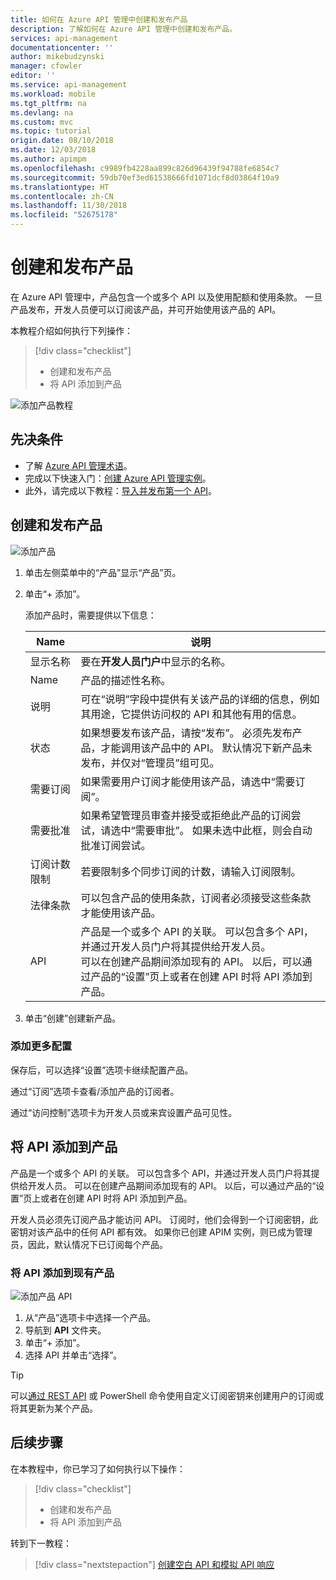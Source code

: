 ```yaml
---
title: 如何在 Azure API 管理中创建和发布产品
description: 了解如何在 Azure API 管理中创建和发布产品。
services: api-management
documentationcenter: ''
author: mikebudzynski
manager: cfowler
editor: ''
ms.service: api-management
ms.workload: mobile
ms.tgt_pltfrm: na
ms.devlang: na
ms.custom: mvc
ms.topic: tutorial
origin.date: 08/10/2018
ms.date: 12/03/2018
ms.author: apimpm
ms.openlocfilehash: c9989fb4228aa899c826d96439f94788fe6854c7
ms.sourcegitcommit: 59db70ef3ed61538666fd1071dcf8d03864f10a9
ms.translationtype: HT
ms.contentlocale: zh-CN
ms.lasthandoff: 11/30/2018
ms.locfileid: "52675178"
---
```

# <a name="create-and-publish-a-product"></a>创建和发布产品  

在 Azure API 管理中，产品包含一个或多个 API 以及使用配额和使用条款。 一旦产品发布，开发人员便可以订阅该产品，并可开始使用该产品的 API。  

本教程介绍如何执行下列操作：

> [!div class="checklist"]
> * 创建和发布产品
> * 将 API 添加到产品

![添加产品教程](media/api-management-howto-add-products/added-product.png)

## <a name="prerequisites"></a>先决条件

+ 了解 [Azure API 管理术语](api-management-terminology.md)。
+ 完成以下快速入门：[创建 Azure API 管理实例](get-started-create-service-instance.md)。
+ 此外，请完成以下教程：[导入并发布第一个 API](import-and-publish.md)。

## <a name="create-and-publish-a-product"></a>创建和发布产品

![添加产品](media/api-management-howto-add-products/02-create-publish-product-01.png)

1. 单击左侧菜单中的“产品”显示“产品”页。
2. 单击“+ 添加”。

    添加产品时，需要提供以下信息： 

    | Name                     | 说明                                                                                                                                                                                                                                                                                                             |
    |--------------------------|-------------------------------------------------------------------------------------------------------------------------------------------------------------------------------------------------------------------------------------------------------------------------------------------------------------------------|
    | 显示名称             | 要在**开发人员门户**中显示的名称。                                                                                                                                                                                                                                                        |
    | Name                     | 产品的描述性名称。                                                                                                                                                                                                                                                                                      |
    | 说明              | 可在“说明”字段中提供有关该产品的详细的信息，例如其用途，它提供访问权的 API 和其他有用的信息。                                                                                                                                               |
    | 状态                    | 如果想要发布该产品，请按“发布”。 必须先发布产品，才能调用该产品中的 API。 默认情况下新产品未发布，并仅对“管理员”组可见。                                                                                      |
    | 需要订阅    | 如果需要用户订阅才能使用该产品，请选中“需要订阅”。                                                                                                                                                                                                                                   |
    | 需要批准        | 如果希望管理员审查并接受或拒绝此产品的订阅尝试，请选中“需要审批”。 如果未选中此框，则会自动批准订阅尝试。                                                                                                                         |
    | 订阅计数限制 | 若要限制多个同步订阅的计数，请输入订阅限制。                                                                                                                                                                                                                                |
    | 法律条款              | 可以包含产品的使用条款，订阅者必须接受这些条款才能使用该产品。                                                                                                                                                                                                             |
    | API                     | 产品是一个或多个 API 的关联。 可以包含多个 API，并通过开发人员门户将其提供给开发人员。 <br/> 可以在创建产品期间添加现有的 API。 以后，可以通过产品的“设置”页上或者在创建 API 时将 API 添加到产品。 |

3. 单击“创建”创建新产品。

### <a name="add-more-configurations"></a>添加更多配置

保存后，可以选择“设置”选项卡继续配置产品。 

通过“订阅”选项卡查看/添加产品的订阅者。

通过“访问控制”选项卡为开发人员或来宾设置产品可见性。

## <a name="add-apis"> </a>将 API 添加到产品

产品是一个或多个 API 的关联。 可以包含多个 API，并通过开发人员门户将其提供给开发人员。 可以在创建产品期间添加现有的 API。 以后，可以通过产品的“设置”页上或者在创建 API 时将 API 添加到产品。

开发人员必须先订阅产品才能访问 API。 订阅时，他们会得到一个订阅密钥，此密钥对该产品中的任何 API 都有效。 如果你已创建 APIM 实例，则已成为管理员，因此，默认情况下已订阅每个产品。

### <a name="add-an-api-to-an-existing-product"></a>将 API 添加到现有产品

![添加产品 API](media/api-management-howto-add-products/02-create-publish-product-02.png)

1. 从“产品”选项卡中选择一个产品。
2. 导航到 **API** 文件夹。
3. 单击“+ 添加”。
4. 选择 API 并单击“选择”。

> [!TIP]
> 可以[通过 REST API](https://docs.microsoft.com/rest/api/apimanagement/subscription/createorupdate) 或 PowerShell 命令使用自定义订阅密钥来创建用户的订阅或将其更新为某个产品。

## <a name="next-steps"></a>后续步骤

在本教程中，你已学习了如何执行以下操作：

> [!div class="checklist"]
> * 创建和发布产品
> * 将 API 添加到产品

转到下一教程：

> [!div class="nextstepaction"]
> [创建空白 API 和模拟 API 响应](mock-api-responses.md)
